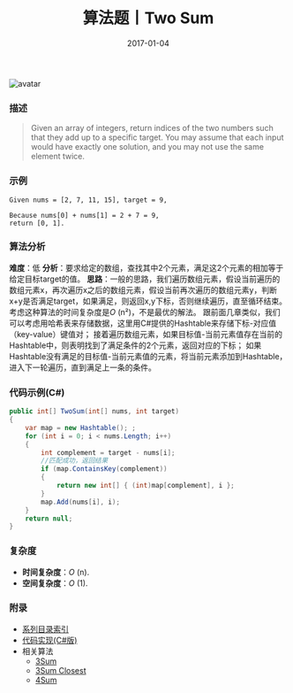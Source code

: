 ﻿---
title: 算法题丨Two Sum
tags:
  - 算法
  - 编程技巧
  - 数据结构
categories: 计算机基础
date: 2017-01-04
---
![avatar](https://mysite.bj.bcebos.com/images/articles/b4dae30a-2092-401e-b14e-85477d335250.jpg)

### 描述
>Given an array of integers, return indices of the two numbers such that they add up to a specific target.
You may assume that each input would have exactly one solution, and you may not use the same element twice.

### 示例
```
Given nums = [2, 7, 11, 15], target = 9,

Because nums[0] + nums[1] = 2 + 7 = 9,
return [0, 1].
```
<!-- more -->

### 算法分析
**难度**：低
**分析**：要求给定的数组，查找其中2个元素，满足这2个元素的相加等于给定目标target的值。
**思路**：一般的思路，我们遍历数组元素，假设当前遍历的数组元素x，再次遍历x之后的数组元素，假设当前再次遍历的数组元素y，判断x+y是否满足target，如果满足，则返回x,y下标，否则继续遍历，直至循环结束。考虑这种算法的时间复杂度是*O* (n²)，不是最优的解法。
跟前面几章类似，我们可以考虑用哈希表来存储数据，这里用C#提供的Hashtable来存储下标-对应值（key-value）键值对；
接着遍历数组元素，如果目标值-当前元素值存在当前的Hashtable中，则表明找到了满足条件的2个元素，返回对应的下标；
如果Hashtable没有满足的目标值-当前元素值的元素，将当前元素添加到Hashtable，进入下一轮遍历，直到满足上一条的条件。

### 代码示例(C#)
```csharp
public int[] TwoSum(int[] nums, int target)
{
    var map = new Hashtable(); ;
    for (int i = 0; i < nums.Length; i++)
    {
        int complement = target - nums[i];
        //匹配成功，返回结果
        if (map.ContainsKey(complement))
        {
            return new int[] { (int)map[complement], i };
        }
        map.Add(nums[i], i);
    }
    return null;
}                                      
```

### 复杂度
- **时间复杂度**：*O* (n). 
- **空间复杂度**：*O* (1).

### 附录
- [系列目录索引](/posts/algorithm/index/)
- [代码实现(C#版)](https://github.com/lizzie2008/LeetCode.git)
- 相关算法
	- [3Sum](/posts/algorithm/005.3Sum/)
	- [3Sum Closest](/posts/algorithm/006.3Sum.Closest/)
	- [4Sum](/posts/algorithm/007.4Sum/)	

